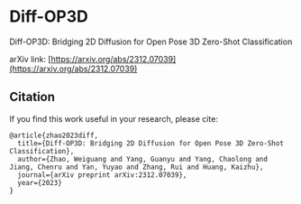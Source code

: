 # Diff-OP3D
Diff-OP3D: Bridging 2D Diffusion for  Open Pose 3D Zero-Shot Classification

arXiv link: [https://arxiv.org/abs/2312.07039](https://arxiv.org/abs/2312.07039)

## Citation
If you find this work useful in your research, please cite:
```
@article{zhao2023diff,
  title={Diff-OP3D: Bridging 2D Diffusion for Open Pose 3D Zero-Shot Classification},
  author={Zhao, Weiguang and Yang, Guanyu and Yang, Chaolong and Jiang, Chenru and Yan, Yuyao and Zhang, Rui and Huang, Kaizhu},
  journal={arXiv preprint arXiv:2312.07039},
  year={2023}
}
```
